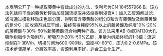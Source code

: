 

本发明公开了一种提取藤黄中有效成分的方法，专利号为CN 104557966 B。该方法包括将干燥的藤黄粉碎后加醇回流提取并浓缩得到浸膏A；加入乙醇溶解过滤，滤液通过模拟移动床色谱分离，得到富含藤黄酸的组分B和含有藤黄酸及新藤黄酸的组分C；回收溶剂减压干燥，最终获得纯度95%以上的藤黄酸及纯度10%-20%的藤黄酸与30%-50%新藤黄酸混合物两种产品。该方法采用AB-8或DM130大孔吸附树脂作为吸附剂，解吸剂为20%-50%乙醇，用量为树脂体积的1-3倍；流速控制在1-3BV/h，切换时间为600-900秒，温度40-60℃，压力0.2-0.6MPa。该技术步骤简单，分离效率高，资源利用率好，适合工业化生产。